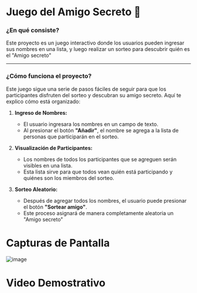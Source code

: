 # Juego del Amigo Secreto 🎁

### **¿En qué consiste?**

Este proyecto es un juego interactivo donde los usuarios pueden ingresar sus nombres en una lista, y luego realizar un sorteo para descubrir quién es el "Amigo secreto" 

---

### **¿Cómo funciona el proyecto?**

Este juego sigue una serie de pasos fáciles de seguir para que los participantes disfruten del sorteo y descubran su amigo secreto. Aquí te explico cómo está organizado:

1. **Ingreso de Nombres:**
   - El usuario ingresara los nombres en un campo de texto.
   - Al presionar el botón **"Añadir"**, el nombre se agrega a la lista de personas que participarán en el sorteo.
   

2. **Visualización de Participantes:**
   - Los nombres de todos los participantes que se agreguen serán visibles en una lista.
   - Esta lista sirve para que todos vean quién está participando y quiénes son los miembros del sorteo.

3. **Sorteo Aleatorio:**
   - Después de agregar todos los nombres, el usuario puede presionar el botón **"Sortear amigo"**.
   - Este proceso asignará de manera completamente aleatoria un "Amigo secreto"

# Capturas de Pantalla
![image](https://github.com/user-attachments/assets/4619dc2f-d178-4565-9008-d47c3c16e394)
# Video Demostrativo

